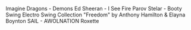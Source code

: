 Imagine Dragons - Demons
Ed Sheeran - I See Fire
Parov Stelar - Booty Swing
Electro Swing Collection
"Freedom" by Anthony Hamilton & Elayna Boynton
SAIL - AWOLNATION 
Roxette